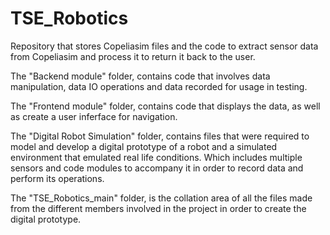 # TSE_Robotics
Repository that stores Copeliasim files and the code to extract sensor data from Copeliasim and process it to return it back to the user.

The "Backend module" folder, contains code that involves data manipulation, data IO operations and data recorded for usage in testing.

The "Frontend module" folder, contains code that displays the data, as well as create a user inferface for navigation.

The "Digital Robot Simulation" folder, contains files that were required to model and develop a digital prototype of a robot and a simulated environment that emulated real life conditions. Which includes multiple sensors and code modules to accompany it in order to record data and perform its operations.

The "TSE_Robotics_main" folder, is the collation area of all the files made from the different members involved in the project in order to create the digital prototype.